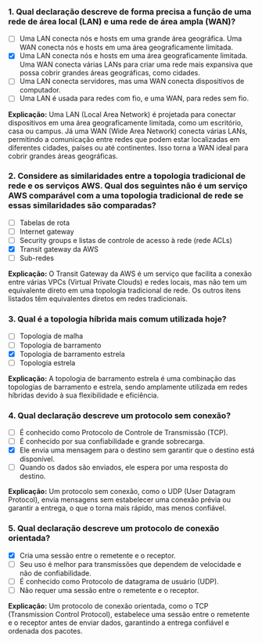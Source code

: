 ###

### 1. Qual declaração descreve de forma precisa a função de uma rede de área local (LAN) e uma rede de área ampla (WAN)?

- [ ] Uma LAN conecta nós e hosts em uma grande área geográfica. Uma WAN conecta nós e hosts em uma área geograficamente limitada.
- [x] Uma LAN conecta nós e hosts em uma área geograficamente limitada. Uma WAN conecta várias LANs para criar uma rede mais expansiva que possa cobrir grandes áreas geográficas, como cidades.
- [ ] Uma LAN conecta servidores, mas uma WAN conecta dispositivos de computador.
- [ ] Uma LAN é usada para redes com fio, e uma WAN, para redes sem fio.

**Explicação:** Uma LAN (Local Area Network) é projetada para conectar dispositivos em uma área geograficamente limitada, como um escritório, casa ou campus. Já uma WAN (Wide Area Network) conecta várias LANs, permitindo a comunicação entre redes que podem estar localizadas em diferentes cidades, países ou até continentes. Isso torna a WAN ideal para cobrir grandes áreas geográficas.

### 2. Considere as similaridades entre a topologia tradicional de rede e os serviços AWS. Qual dos seguintes não é um serviço AWS comparável com a uma topologia tradicional de rede se essas similaridades são comparadas?

- [ ] Tabelas de rota
- [ ] Internet gateway
- [ ] Security groups e listas de controle de acesso à rede (rede ACLs)
- [x] Transit gateway da AWS
- [ ] Sub-redes

**Explicação:** O Transit Gateway da AWS é um serviço que facilita a conexão entre várias VPCs (Virtual Private Clouds) e redes locais, mas não tem um equivalente direto em uma topologia tradicional de rede. Os outros itens listados têm equivalentes diretos em redes tradicionais.

### 3. Qual é a topologia híbrida mais comum utilizada hoje?

- [ ] Topologia de malha
- [ ] Topologia de barramento
- [x] Topologia de barramento estrela
- [ ] Topologia estrela

**Explicação:** A topologia de barramento estrela é uma combinação das topologias de barramento e estrela, sendo amplamente utilizada em redes híbridas devido à sua flexibilidade e eficiência.

### 4. Qual declaração descreve um protocolo sem conexão?

- [ ] É conhecido como Protocolo de Controle de Transmissão (TCP).
- [ ] É conhecido por sua confiabilidade e grande sobrecarga.
- [x] Ele envia uma mensagem para o destino sem garantir que o destino está disponível.
- [ ] Quando os dados são enviados, ele espera por uma resposta do destino.

**Explicação:** Um protocolo sem conexão, como o UDP (User Datagram Protocol), envia mensagens sem estabelecer uma conexão prévia ou garantir a entrega, o que o torna mais rápido, mas menos confiável.

### 5. Qual declaração descreve um protocolo de conexão orientada?

- [x] Cria uma sessão entre o remetente e o receptor.
- [ ] Seu uso é melhor para transmissões que dependem de velocidade e não de confiabilidade.
- [ ] É conhecido como Protocolo de datagrama de usuário (UDP).
- [ ] Não requer uma sessão entre o remetente e o receptor.

**Explicação:** Um protocolo de conexão orientada, como o TCP (Transmission Control Protocol), estabelece uma sessão entre o remetente e o receptor antes de enviar dados, garantindo a entrega confiável e ordenada dos pacotes.